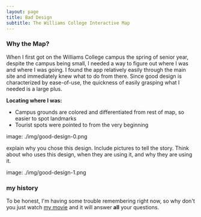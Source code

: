 ```yaml
---
layout: page
title: Bad Design
subtitle: The Williams College Interactive Map
---
```

### Why the Map?
When I first got on the Williams College campus the spring of senior year, despite the campus being small, I needed a way to figure out where I was and where I was going. I found the app relatively easily through the main site and immediately knew what to do from there. Since good design is characterized by ease-of-use, the quickness of easily grasping what I needed is a large plus.

 **Locating where I was:**
  - Campus grounds are colored and differentiated from rest of map, so easier to spot landmarks
  - Tourist spots were pointed to from the very beginning

image: ./img/good-design-0.png

explain why you chose this design. Include pictures to tell the story. Think about who uses this design, when they are using it, and why they are using it.


image: ./img/good-design-1.png

### my history

To be honest, I'm having some trouble remembering right now, so why don't you just watch [my movie](http://en.wikipedia.org/wiki/The_Princess_Bride_%28film%29) and it will answer **all** your questions.
